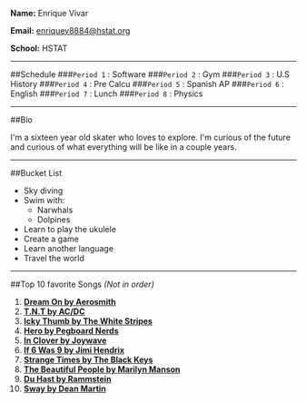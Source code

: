 **Name:** Enrique Vivar

**Email:** enriquev8884@hstat.org

**School:** HSTAT

---
##Schedule
###`Period 1`  : Software
###`Period 2`  : Gym
###`Period 3`  : U.S History
###`Period 4`  : Pre Calcu
###`Period 5`  : Spanish AP
###`Period 6`  : English
###`Period 7`  : Lunch
###`Period 8`  : Physics

---
##Bio

  I'm a sixteen year old skater who loves to explore. I'm curious of the future and curious of what everything will be like in a couple years.

---
##Bucket List

* Sky diving
* Swim with:
  * Narwhals
  * Dolpines
* Learn to play the ukulele
* Create a game
* Learn another language
* Travel the world

---
##Top 10 favorite Songs _(Not in order)_

1. [**Dream On by Aerosmith**](https://www.youtube.com/watch?v=qzTZ76vhnKk)
2. [**T.N.T by AC/DC**](https://www.youtube.com/watch?v=7WVBEB8-wa0)
3. [**Icky Thumb by The White Stripes**](https://www.youtube.com/watch?v=5roz5-wdjBg)
4. [**Hero by Pegboard Nerds**](https://www.youtube.com/watch?v=5lLclBfKj48)
5. [**In Clover by Joywave**](https://www.youtube.com/watch?v=bVIg2fuW8mk)
6. [**If 6 Was 9 by Jimi Hendrix**](https://www.youtube.com/watch?v=gvty_g275eQ)
7. [**Strange Times by The Black Keys**](https://www.youtube.com/watch?v=qH2jGZdRscs)
8. [**The Beautiful People by Marilyn Manson**](https://www.youtube.com/watch?v=Ypkv0HeUvTc)
9. [**Du Hast by Rammstein**](https://www.youtube.com/watch?v=74rv47Eqddg)
10. [**Sway by Dean Martin**](https://www.youtube.com/watch?v=CrULwmbRYTY)



